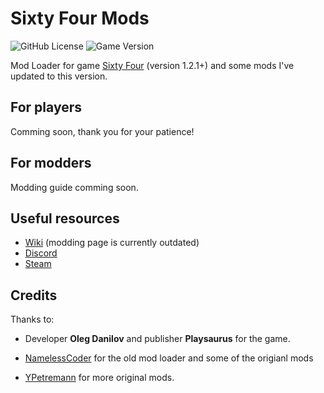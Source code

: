 # Sixty Four Mods

![GitHub License](https://img.shields.io/github/license/rafalberezin/sixty-four-mods?style=for-the-badge)
![Game Version](https://img.shields.io/badge/Game_Version-1.2.1-blue?style=for-the-badge)

Mod Loader for game
[Sixty Four](https://store.steampowered.com/app/2659900/Sixty_Four/) (version
1.2.1+) and some mods I've updated to this version.

## For players

Comming soon, thank you for your patience!

## For modders

Modding guide comming soon.

## Useful resources

- [Wiki](https://sixtyfour.game-vault.net/wiki/Main_Page) (modding page is
  currently outdated)
- [Discord](https://discord.com/invite/7YXd3tScqS)
- [Steam](https://store.steampowered.com/app/2659900/Sixty_Four/)

## Credits

Thanks to:

- Developer **Oleg Danilov** and publisher **Playsaurus** for the game.

- [NamelessCoder](https://github.com/NamelessCoder) for the old mod loader and
  some of the origianl mods

- [YPetremann](https://github.com/YPetremann) for more original mods.
